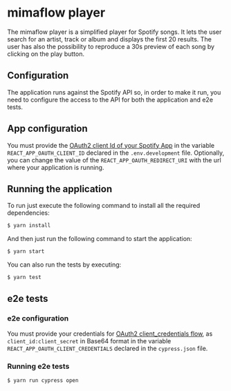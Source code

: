# mimaflow player

The mimaflow player is a simplified player for Spotify songs. It lets the user search for an artist, track or album and displays the first 20 results. The user has also the possibility to reproduce a 30s preview of each song by clicking on the play button.

## Configuration

The application runs against the Spotify API so, in order to make it run, you need to configure the access to the API for both the application and e2e tests.

## App configuration

You must provide the [OAuth2 client Id of your Spotify App](https://developer.spotify.com/documentation/web-api/quick-start/) in the variable `REACT_APP_OAUTH_CLIENT_ID` declared in the `.env.development` file. Optionally, you can change the value of the `REACT_APP_OAUTH_REDIRECT_URI` with the url where your application is running. 

## Running the application

To run just execute the following command to install all the required dependencies:

```bash
$ yarn install
```

And then just run the following command to start the application:

```bash
$ yarn start
```

You can also run the tests by executing:

```bash
$ yarn test
```

## e2e tests

### e2e configuration

You must provide your credentials for [OAuth2 client_credentials flow](https://developer.spotify.com/documentation/general/guides/authorization-guide/#client-credentials-flow), as `client_id:client_secret` in Base64 format in the variable `REACT_APP_OAUTH_CLIENT_CREDENTIALS` declared in the `cypress.json` file.

### Running e2e tests

```bash
$ yarn run cypress open
```
